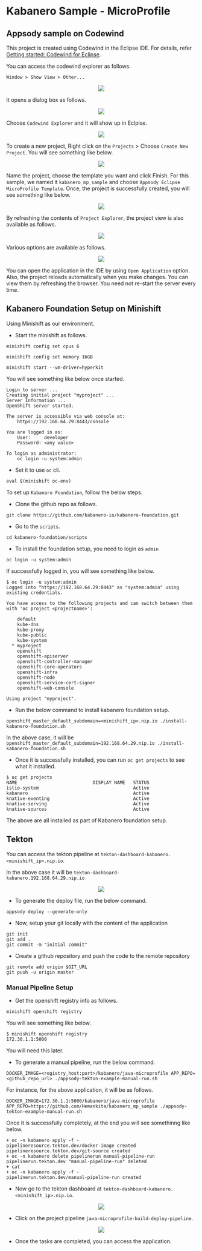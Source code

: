 # Kabanero Sample - MicroProfile

## Appsody sample on Codewind

This project is created using Codewind in the Eclipse IDE. For details, refer [Getting started: Codewind for Eclipse](https://www.eclipse.org/codewind/mdteclipsegettingstarted.html).

You can access the codewind explorer as follows.

```
Window > Show View > Other...
```

<p align="center">
    <img src="images/show_view.png">
</p>

It opens a dialog box as follows.

<p align="center">
    <img src="images/codewind.png">
</p>

Choose `Codewind Explorer` and it will show up in Eclpise.

<p align="center">
    <img src="images/codewind_explorer.png">
</p>

To create a new project, Right click on the `Projects` > Choose `Create New Project`. You will see something like below.

<p align="center">
    <img src="images/createproject.png">
</p>

Name the project, choose the template you want and click Finish. For this sample, we named it `kabanero_mp_sample` and choose `Appsody Eclipse MicroProfile Template`. Once, the project is successfully created, you will see something like below.

<p align="center">
    <img src="images/explorer_new_project.png">
</p>

By refreshing the contents of `Project Explorer`, the project view is also available as follows.

<p align="center">
    <img src="images/project_view.png">
</p>

Various options are available as follows.

<p align="center">
    <img src="images/explorer_new_project.png">
</p>

You can open the application in the IDE by using `Open Application` option. Also, the project reloads automatically when you make changes. You can view them by refreshing the browser. You need not re-start the server every time.

## Kabanero Foundation Setup on Minishift

Using Minishift as our environment.

- Start the minishift as follows.

```
minishift config set cpus 6

minishift config set memory 16GB

minishift start --vm-driver=hyperkit
```

You will see something like below once started.

```
Login to server ...
Creating initial project "myproject" ...
Server Information ...
OpenShift server started.

The server is accessible via web console at:
    https://192.168.64.29:8443/console

You are logged in as:
    User:     developer
    Password: <any value>

To login as administrator:
    oc login -u system:admin
```

- Set it to use `oc` cli.

```
eval $(minishift oc-env)
```

To set up `Kabanero Foundation`, follow the below steps.

- Clone the github repo as follows.

```
git clone https://github.com/kabanero-io/kabanero-foundation.git
```

- Go to the `scripts`.

```
cd kabanero-foundation/scripts
```

- To install the foundation setup, you need to login as `admin`

```
oc login -u system:admin
```

If successfully logged in, you will see something like below.

```
$ oc login -u system:admin
Logged into "https://192.168.64.29:8443" as "system:admin" using existing credentials.

You have access to the following projects and can switch between them with 'oc project <projectname>':

    default
    kube-dns
    kube-proxy
    kube-public
    kube-system
  * myproject
    openshift
    openshift-apiserver
    openshift-controller-manager
    openshift-core-operators
    openshift-infra
    openshift-node
    openshift-service-cert-signer
    openshift-web-console

Using project "myproject".
```
- Run the below command to install kabanero foundation setup.

```
openshift_master_default_subdomain=<minishift_ip>.nip.io ./install-kabanero-foundation.sh
```

In the above case, it will be `openshift_master_default_subdomain=192.168.64.29.nip.io ./install-kabanero-foundation.sh`

- Once it is successfully installed, you can run `oc get projects` to see what it installed.

```
$ oc get projects
NAME                            DISPLAY NAME   STATUS
istio-system                                   Active
kabanero                                       Active
knative-eventing                               Active
knative-serving                                Active
knative-sources                                Active
```

The above are all installed as part of Kabanero foundation setup.

## Tekton

You can access the tekton pipeline at `tekton-dashboard-kabanero.<minishift_ip>.nip.io`.

In the above case it will be `tekton-dashboard-kabanero.192.168.64.29.nip.io`

<p align="center">
    <img src="images/tekton_home.png">
</p>

- To generate the deploy file, run the below command.

```
appsody deploy --generate-only
```

- Now, setup your git locally with the content of the application

```
git init
git add .
git commit -m "initial commit"
```

- Create a github repository and push the code to the remote repository

```
git remote add origin $GIT_URL
git push -u origin master
```

### Manual Pipeline Setup

- Get the openshift registry info as follows.

```
minishift openshift registry
```

You will see something like below.

```
$ minishift openshift registry
172.30.1.1:5000
```

You will need this later.

- To generate a manual pipeline, run the below command.

```
DOCKER_IMAGE=<registry_host:port>/kabanero/java-microprofile APP_REPO=<github_repo_url> ./appsody-tekton-example-manual-run.sh
```

For instance, for the above application, it will be as follows.

```
DOCKER_IMAGE=172.30.1.1:5000/kabanero/java-microprofile APP_REPO=https://github.com/Hemankita/kabanero_mp_sample ./appsody-tekton-example-manual-run.sh
```

Once it is successfully completely, at the end you will see somethinng like below.

```
+ oc -n kabanero apply -f -
pipelineresource.tekton.dev/docker-image created
pipelineresource.tekton.dev/git-source created
+ oc -n kabanero delete pipelinerun manual-pipeline-run
pipelinerun.tekton.dev "manual-pipeline-run" deleted
+ cat
+ oc -n kabanero apply -f -
pipelinerun.tekton.dev/manual-pipeline-run created
```

- Now go to the tekton dashboard at `tekton-dashboard-kabanero.<minishift_ip>.nip.io`.

<p align="center">
    <img src="images/tekton_home.png">
</p>

- Click on the project pipeline `java-microprofile-build-deploy-pipeline`.

<p align="center">
    <img src="images/tekton_manual_pipeline.png">
</p>

- Once the tasks are completed, you can access the application.
